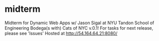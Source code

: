 # midterm
Midterm for Dynamic Web Apps w/ Jason Sigal at NYU Tandon School of Engineering 
Bodega(s with) Cats of NYC v.0.1!
For tasks for next release, please see 'Issues'
Hosted at http://54.164.64.21:8080/
